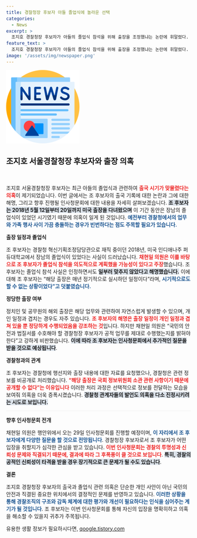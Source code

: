 ```yaml
---
title: 경찰청장 후보자 아들 졸업식에 놀라운 선택
categories:
  - News
excerpt: >
  조지호 경찰청장 후보자가 아들의 졸업식 참석을 위해 출장을 조정했냐는 논란에 휘말렸다. 의원이 제기한 의혹과 후보자의 해명이 충돌하며 긴장감이 고조되는 가운데, 인사청문회가 하루 앞으로 다가왔다. 클릭해 숨겨진 진실을 파헤치자!
feature_text: >
  조지호 경찰청장 후보자가 아들의 졸업식 참석을 위해 출장을 조정했냐는 논란에 휘말렸다. 의원이 제기한 의혹과 후보자의 해명이 충돌하며 긴장감이 고조되는 가운데, 인사청문회가 하루 앞으로 다가왔다. 클릭해 숨겨진 진실을 파헤치자!
image: '/assets/img/newspaper.png'
---
```


<p><img src="/assets/img/newspaper.png" alt="kimp 속보" /></p>

<h2 data-ke-size="size26">조지호 서울경찰청장 후보자와 출장 의혹</h2>

<p data-ke-size="size16">&nbsp;</p>

<p>조지호 서울경찰청장 후보자는 최근 아들의 졸업식과 관련하여 <b><span style="color: #ee2323;">출국 시기가 맞물렸다는 의혹</span></b>이 제기되었습니다. 이번 글에서는 조 후보자의 출국 기록에 대한 논란과 그에 대한 해명, 그리고 향후 진행될 인사청문회에 대한 내용을 자세히 살펴보겠습니다. <b><span style="background-color: #21538527;">조 후보자는 2018년 5월 12일부터 20일까지 미국 출장을 다녀왔으며</span></b> 이 기간 동안은 장남의 졸업식이 있었던 시기였기 때문에 의혹이 일게 된 것입니다. <b><span style="color: #1a5490;">예전부터 경찰청에서의 업무와 가족 행사 사이 가끔 충돌하는 경우가 빈번하다는 점도 주목할 필요가 있습니다.</span></b></p>

<p><b>출장 일정과 졸업식</b>  </p>

<p>조 후보자는 경찰청 혁신기획조정담당관으로 재직 중이던 2018년, 미국 인디애나주 퍼듀대학교에서 장남의 졸업식이 있었다는 사실이 드러났습니다. <b><span style="color: #ee2323;">채현일 의원은 이를 바탕으로 조 후보자가 졸업식 참석을 의도적으로 계획했을 가능성이 있다고 주장</span></b>했습니다. 조 후보자는 졸업식 참석 사실은 인정하면서도 <b><span style="background-color: #21538527;">일부러 맞추지 않았다고 해명했습니다.</span></b> 이에 대해 조 후보자는 “해당 출장은 매년 정기적으로 실시하던 일정이다”라며, <b><span style="color: #1a5490;">시기적으로도 할 수 없는 상황이었다”고 덧붙였습니다.</span></b></p>

<p><b>정당한 출장 여부</b></p>

<p>정치인 및 공무원의 해외 출장은 해당 업무와 관련하여 자연스럽게 발생할 수 있으며, 개인 일정과 겹치는 경우도 자주 있습니다. <b><span style="color: #ee2323;">조 후보자의 해명은 출장 일정이 개인 일정과 겹쳐 있을 뿐 정당하게 수행되었음을 강조하는 것</span></b>입니다. 하지만 채현일 의원은 “국민의 안전과 법질서를 수호해야 할 경찰청장 후보자가 공적 업무를 제대로 수행했는지를 밝혀야 한다”고 강하게 비판했습니다. <b><span style="background-color: #21538527;">이에 따라 조 후보자는 인사청문회에서 추가적인 질문을 받을 것으로 예상됩니다</span></b>.</p>

<p><b>경찰청과의 관계</b></p>

<p>조 후보자는 경찰청에 행선지와 출장 내용에 대한 자료를 요청했으나, 경찰청은 관련 정보를 비공개로 처리했습니다. <b><span style="color: #ee2323;">“해당 출장은 국회 정보위원회 소관 관련 사항이기 때문에 공개할 수 없다”는 이유입니다</span></b> 이러한 처리 과정은 선택적으로 정보를 전달하는 모습을 보여줘 의혹을 더욱 증폭시켰습니다. <b><span style="background-color: #21538527;">경찰청 관계자들의 발언도 의혹을 다소 진정시키려는 시도로 보입니다.</span></b></p>

<hr style="height: 1px; background-color: #eee; border: none;"/>

<p><b>향후 인사청문회 전개</b>  </p>

<p>채현일 의원은 행안위에서 오는 29일 인사청문회를 진행할 예정이며, <b><span style="color: #1a5490;">이 자리에서 조 후보자에게 다양한 질문을 할 것으로 전망됩니다</span></b>. 경찰청장 후보자로서 조 후보자가 어떤 입장을 취할지가 심각한 관심을 받고 있습니다. <b><span style="color: #ee2323;">이번 인사청문회는 경찰의 투명성과 신뢰성 문제와 직결되기 때문에, 결과에 따라 그 후폭풍이 클 것으로 보입니다</span></b>. <b><span style="background-color: #21538527;">특히, 경찰의 공적인 신뢰성이 타격을 받을 경우 장기적으로 큰 문제가 될 수도 있습니다</span></b>. </p>

<p><b>결론</b>  </p>

<p>조지호 경찰청장 후보자의 출국과 졸업식 관련 의혹은 단순한 개인 사안이 아닌 국민의 안전과 직결된 중요한 위치에서의 결정적인 문제를 반영하고 있습니다. <b><span style="color: #1a5490;">이러한 상황을 통해 경찰조직의 구조와 감독 체계에 대한 평가와 개선이 필요하다는 인식을 심어주는 계기가 될 것입니다</span></b>. 조 후보자는 이번 인사청문회를 통해 자신의 입장을 명확히하고 의혹을 해소할 수 있을지 귀추가 주목됩니다.</p>
유용한 생활 정보가 필요하시다면, <a href="https://qoogle.tistory.com" rel="dofollow">qoogle.tistory.com</a>


